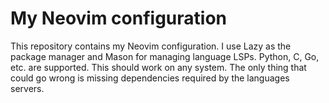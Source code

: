 # My Neovim configuration

This repository contains my Neovim configuration. I use Lazy as the package manager and Mason for managing language LSPs. Python, C, Go, etc. are supported. This should work on any system. The only thing that could go wrong is missing dependencies required by the languages servers.
